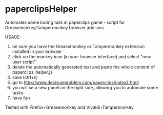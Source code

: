 # paperclipsHelper
Automates some boring task in paperclips game - script for Greasemonkey/Tampermonkey browser add-ons

USAGE: 
1) be sure you have the Greasemonkey or Tampermonkey extension installed in your browser
2) click on the monkey icon (in your browser interface) and select "new user script"
3) delete the automatically generated text and paste the whole content of paperclips_helper.js
4) save (ctrl+s)
5) go to http://www.decisionproblem.com/paperclips/index2.html
6) you will se a new panel on the right side, allowing you to automate some tasks
7) have fun

Tested with Firefox+Greasemonkey and Vivaldi+Tampermonkey
